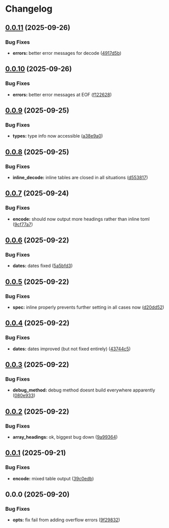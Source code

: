# Changelog

## [0.0.11](https://github.com/BirdeeHub/tomlua/compare/v0.0.10...v0.0.11) (2025-09-26)


### Bug Fixes

* **errors:** better error messages for decode ([4917d5b](https://github.com/BirdeeHub/tomlua/commit/4917d5bbb435a0fe2a6cff26b848bf98cde4a5b1))

## [0.0.10](https://github.com/BirdeeHub/tomlua/compare/v0.0.9...v0.0.10) (2025-09-26)


### Bug Fixes

* **errors:** better error messages at EOF ([f122628](https://github.com/BirdeeHub/tomlua/commit/f12262866191bbc843290988f6dc80830bfaad80))

## [0.0.9](https://github.com/BirdeeHub/tomlua/compare/v0.0.8...v0.0.9) (2025-09-25)


### Bug Fixes

* **types:** type info now accessible ([a38e9a0](https://github.com/BirdeeHub/tomlua/commit/a38e9a0d7e07bd61603ba40880cbf5327ffcf912))

## [0.0.8](https://github.com/BirdeeHub/tomlua/compare/v0.0.7...v0.0.8) (2025-09-25)


### Bug Fixes

* **inline_decode:** inline tables are closed in all situations ([d553817](https://github.com/BirdeeHub/tomlua/commit/d553817db9691d04a3bc66937b9f5775916e73dd))

## [0.0.7](https://github.com/BirdeeHub/tomlua/compare/v0.0.6...v0.0.7) (2025-09-24)


### Bug Fixes

* **encode:** should now output more headings rather than inline toml ([9cf77a7](https://github.com/BirdeeHub/tomlua/commit/9cf77a7868d196fd6676cb08c6410963af084195))

## [0.0.6](https://github.com/BirdeeHub/tomlua/compare/v0.0.5...v0.0.6) (2025-09-22)


### Bug Fixes

* **dates:** dates fixed ([5a5bfd3](https://github.com/BirdeeHub/tomlua/commit/5a5bfd3354e77d48dfa985bbfd0cc770c59f176f))

## [0.0.5](https://github.com/BirdeeHub/tomlua/compare/v0.0.4...v0.0.5) (2025-09-22)


### Bug Fixes

* **spec:** inline properly prevents further setting in all cases now ([d20dd52](https://github.com/BirdeeHub/tomlua/commit/d20dd5277df3683bfb200310b87eeb6e56a95152))

## [0.0.4](https://github.com/BirdeeHub/tomlua/compare/v0.0.3...v0.0.4) (2025-09-22)


### Bug Fixes

* **dates:** dates improved (but not fixed entirely) ([43744c5](https://github.com/BirdeeHub/tomlua/commit/43744c510245db75cc3afd227fa0bbf641fe8be3))

## [0.0.3](https://github.com/BirdeeHub/tomlua/compare/v0.0.2...v0.0.3) (2025-09-22)


### Bug Fixes

* **debug_method:** debug method doesnt build everywhere apparently ([080e933](https://github.com/BirdeeHub/tomlua/commit/080e933274d8e5805a59fde38f8e557c1bbb441e))

## [0.0.2](https://github.com/BirdeeHub/tomlua/compare/v0.0.1...v0.0.2) (2025-09-22)


### Bug Fixes

* **array_headings:** ok, biggest bug down ([9a99364](https://github.com/BirdeeHub/tomlua/commit/9a9936469610dce128bdc60990f20ae9e3dfca85))

## [0.0.1](https://github.com/BirdeeHub/tomlua/compare/v0.0.0...v0.0.1) (2025-09-21)


### Bug Fixes

* **encode:** mixed table output ([39c0edb](https://github.com/BirdeeHub/tomlua/commit/39c0edb09e0825999260c439e76783ffa133d525))

## 0.0.0 (2025-09-20)


### Bug Fixes

* **opts:** fix fail from adding overflow errors ([9f29832](https://github.com/BirdeeHub/tomlua/commit/9f29832e8d58983b017e23a4888d0d5717c2cd6c))
